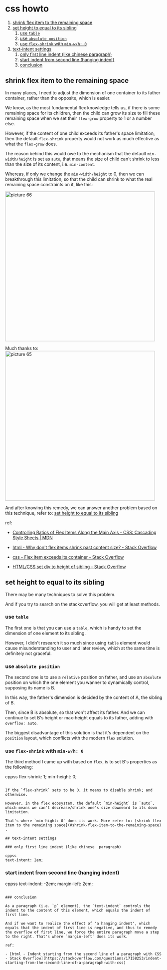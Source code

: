 # css howto

1. [shrink flex item to the remaining space](#shrink-flex-item-to-the-remaining-space)
2. [set height to equal to its sibling](#set-height-to-equal-to-its-sibling)
   1. [use `table`](#use-table)
   2. [use `absolute position`](#use-absolute-position)
   3. [use `flex-shrink` with `min-w/h: 0`](#use-flex-shrink-with-min-wh-0)
3. [text-intent settings](#text-intent-settings)
   1. [only first line indent (like chinese paragraph)](#only-first-line-indent-like-chinese--paragraph)
   2. [start indent from second line (hanging indent)](#start-indent-from-second-line-hanging-indent)
   3. [conclusion](#conclusion)

## shrink flex item to the remaining space

In many places, I need to adjust the dimension of one container to its father container, rather than the opposite, which is easier.

We know, as the most fundamental flex knowledge tells us, if there is some remaining space for its children, then the child can grow its size to fill these remaining space when we set their `flex-grow` property to 1 or a number else.

However, if the content of one child exceeds its father's space limitation, then the default `flex-shrink` property would not work as much effective as what the `flex-grow` does.

The reason behind this would owe to the mechanism that the default `min-width/height` is set as `auto`, that means the size of child can't shrink to less than the size of its content, i.e. `min-content`.

Whereas, if only we change the `min-width/height` to 0, then we can breakthrough this limitation, so that the child can shrink to what the real remaining space constraints on it, like this:

<img alt="picture 66" src="https://mark-vue-oss.oss-cn-hangzhou.aliyuncs.com/1640632027477-css-howto-f75027ef00865b10611266614232d862a4635b41f0faa880a1b3bbb5cbac4cf7.png" width="480" />

Much thanks to: <img alt="picture 65" src="https://mark-vue-oss.oss-cn-hangzhou.aliyuncs.com/1640631380241-css-howto-9725ea4af91f2d39309b1461fcc48150f84b3f0c534be6116eeae3a9ebdae13b.png" width="480" />

And after knowing this remedy, we can answer another problem based on this technique, refer to: [set height to equal to its sibling](#set-height-to-equal-to-its-sibling)

ref:

- [Controlling Ratios of Flex Items Along the Main Axis - CSS: Cascading Style Sheets | MDN](https://developer.mozilla.org/en-US/docs/Web/CSS/CSS_Flexible_Box_Layout/Controlling_Ratios_of_Flex_Items_Along_the_Main_Ax)

- [html - Why don't flex items shrink past content size? - Stack Overflow](https://stackoverflow.com/questions/36247140/why-dont-flex-items-shrink-past-content-size)

- [css - Flex item exceeds its container - Stack Overflow](https://stackoverflow.com/questions/38723559/flex-item-exceeds-its-container)

- [HTML/CSS set div to height of sibling - Stack Overflow](https://stackoverflow.com/questions/2715360/html-css-set-div-to-height-of-sibling)

## set height to equal to its sibling

There may be many techniques to solve this problem.

And if you try to search on the stackoverflow, you will get at least methods.

### use `table`

The first one is that you can use a `table`, which is handy to set the dimension of one element to its sibling.

However, I didn't research it so much since using `table` element would cause misunderstanding to user and later review, which at the same time is definitely not graceful.

### use `absolute position`

The second one is to use a `relative` position on father, and use an `absolute` position on which the one element you wanner to dynamically control, supposing its name is B.

In this way, the father's dimension is decided by the content of A, the sibling of B.

Then, since B is absolute, so that won't affect its father. And we can continue to set B's height or max-height equals to its father, adding with `overflow: auto`.

The biggest disadvantage of this solution is that it's dependent on the `position` layout, which conflicts with the modern `flex` solution.

### use `flex-shrink` with `min-w/h: 0`

The third method I came up with based on `flex`, is to set B's properties as the following:

cppss flex-shrink: 1; min-height: 0;

```

If the `flex-shrink` sets to be 0, it means to disable shrink; and otherwise.

However, in the flex ecosystem, the default `min-height` is `auto`, which means we can't decrease/shrink one's size downward to its down limitation.

That's where `min-hight: 0` does its work. More refer to: [shrink flex item to the remaining space](#shrink-flex-item-to-the-remaining-space) .

## text-intent settings

### only first line indent (like chinese  paragraph)

cppss
text-intent: 2em;
```

### start indent from second line (hanging indent)

cppss text-indent: -2em; margin-left: 2em;

```

### conclusion

As a paragraph (i.e. `p` element), the `text-indent` controls the indent to the content of this element, which equals the indent of first line.

And if we want to realize the effect of 'a hanging indent', which equals that the indent of first line is negative, and thus to remedy the overflow of first line, we force the entire paragraph move a step to the right. That's where `margin-left` does its work.

ref:

- [html - Indent starting from the second line of a paragraph with CSS - Stack Overflow](https://stackoverflow.com/questions/17158253/indent-starting-from-the-second-line-of-a-paragraph-with-css)
```
